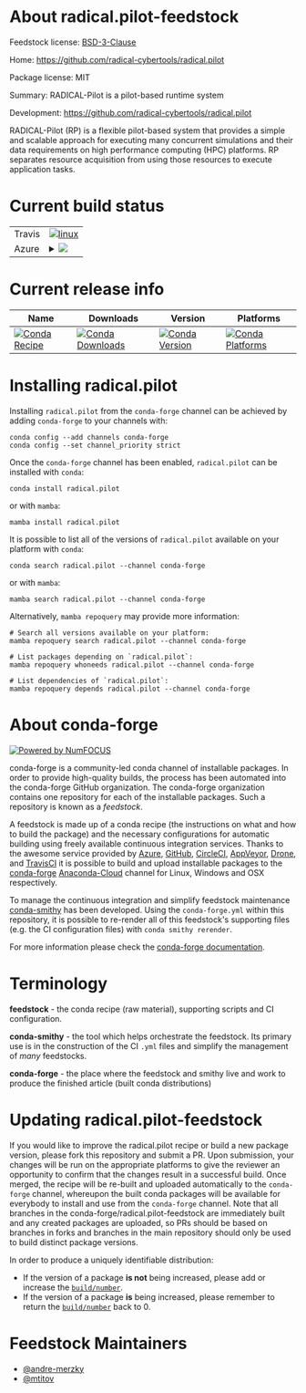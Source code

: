 About radical.pilot-feedstock
=============================

Feedstock license: [BSD-3-Clause](https://github.com/conda-forge/radical.pilot-feedstock/blob/main/LICENSE.txt)

Home: https://github.com/radical-cybertools/radical.pilot

Package license: MIT

Summary: RADICAL-Pilot is a pilot-based runtime system

Development: https://github.com/radical-cybertools/radical.pilot

RADICAL-Pilot (RP) is a flexible pilot-based system that provides a simple
and scalable approach for executing many concurrent simulations and their
data requirements on high performance computing (HPC) platforms. RP
separates resource acquisition from using those resources to execute
application tasks.


Current build status
====================


<table><tr>
    <td>Travis</td>
    <td>
      <a href="https://app.travis-ci.com/conda-forge/radical.pilot-feedstock">
        <img alt="linux" src="https://img.shields.io/travis/com/conda-forge/radical.pilot-feedstock/main.svg?label=Linux">
      </a>
    </td>
  </tr>
    
  <tr>
    <td>Azure</td>
    <td>
      <details>
        <summary>
          <a href="https://dev.azure.com/conda-forge/feedstock-builds/_build/latest?definitionId=3487&branchName=main">
            <img src="https://dev.azure.com/conda-forge/feedstock-builds/_apis/build/status/radical.pilot-feedstock?branchName=main">
          </a>
        </summary>
        <table>
          <thead><tr><th>Variant</th><th>Status</th></tr></thead>
          <tbody><tr>
              <td>linux_64_python3.10.____cpython</td>
              <td>
                <a href="https://dev.azure.com/conda-forge/feedstock-builds/_build/latest?definitionId=3487&branchName=main">
                  <img src="https://dev.azure.com/conda-forge/feedstock-builds/_apis/build/status/radical.pilot-feedstock?branchName=main&jobName=linux&configuration=linux%20linux_64_python3.10.____cpython" alt="variant">
                </a>
              </td>
            </tr><tr>
              <td>linux_64_python3.11.____cpython</td>
              <td>
                <a href="https://dev.azure.com/conda-forge/feedstock-builds/_build/latest?definitionId=3487&branchName=main">
                  <img src="https://dev.azure.com/conda-forge/feedstock-builds/_apis/build/status/radical.pilot-feedstock?branchName=main&jobName=linux&configuration=linux%20linux_64_python3.11.____cpython" alt="variant">
                </a>
              </td>
            </tr><tr>
              <td>linux_64_python3.8.____cpython</td>
              <td>
                <a href="https://dev.azure.com/conda-forge/feedstock-builds/_build/latest?definitionId=3487&branchName=main">
                  <img src="https://dev.azure.com/conda-forge/feedstock-builds/_apis/build/status/radical.pilot-feedstock?branchName=main&jobName=linux&configuration=linux%20linux_64_python3.8.____cpython" alt="variant">
                </a>
              </td>
            </tr><tr>
              <td>linux_64_python3.9.____cpython</td>
              <td>
                <a href="https://dev.azure.com/conda-forge/feedstock-builds/_build/latest?definitionId=3487&branchName=main">
                  <img src="https://dev.azure.com/conda-forge/feedstock-builds/_apis/build/status/radical.pilot-feedstock?branchName=main&jobName=linux&configuration=linux%20linux_64_python3.9.____cpython" alt="variant">
                </a>
              </td>
            </tr><tr>
              <td>linux_ppc64le_python3.10.____cpython</td>
              <td>
                <a href="https://dev.azure.com/conda-forge/feedstock-builds/_build/latest?definitionId=3487&branchName=main">
                  <img src="https://dev.azure.com/conda-forge/feedstock-builds/_apis/build/status/radical.pilot-feedstock?branchName=main&jobName=linux&configuration=linux%20linux_ppc64le_python3.10.____cpython" alt="variant">
                </a>
              </td>
            </tr><tr>
              <td>linux_ppc64le_python3.11.____cpython</td>
              <td>
                <a href="https://dev.azure.com/conda-forge/feedstock-builds/_build/latest?definitionId=3487&branchName=main">
                  <img src="https://dev.azure.com/conda-forge/feedstock-builds/_apis/build/status/radical.pilot-feedstock?branchName=main&jobName=linux&configuration=linux%20linux_ppc64le_python3.11.____cpython" alt="variant">
                </a>
              </td>
            </tr><tr>
              <td>linux_ppc64le_python3.8.____cpython</td>
              <td>
                <a href="https://dev.azure.com/conda-forge/feedstock-builds/_build/latest?definitionId=3487&branchName=main">
                  <img src="https://dev.azure.com/conda-forge/feedstock-builds/_apis/build/status/radical.pilot-feedstock?branchName=main&jobName=linux&configuration=linux%20linux_ppc64le_python3.8.____cpython" alt="variant">
                </a>
              </td>
            </tr><tr>
              <td>linux_ppc64le_python3.9.____cpython</td>
              <td>
                <a href="https://dev.azure.com/conda-forge/feedstock-builds/_build/latest?definitionId=3487&branchName=main">
                  <img src="https://dev.azure.com/conda-forge/feedstock-builds/_apis/build/status/radical.pilot-feedstock?branchName=main&jobName=linux&configuration=linux%20linux_ppc64le_python3.9.____cpython" alt="variant">
                </a>
              </td>
            </tr><tr>
              <td>osx_64_python3.10.____cpython</td>
              <td>
                <a href="https://dev.azure.com/conda-forge/feedstock-builds/_build/latest?definitionId=3487&branchName=main">
                  <img src="https://dev.azure.com/conda-forge/feedstock-builds/_apis/build/status/radical.pilot-feedstock?branchName=main&jobName=osx&configuration=osx%20osx_64_python3.10.____cpython" alt="variant">
                </a>
              </td>
            </tr><tr>
              <td>osx_64_python3.11.____cpython</td>
              <td>
                <a href="https://dev.azure.com/conda-forge/feedstock-builds/_build/latest?definitionId=3487&branchName=main">
                  <img src="https://dev.azure.com/conda-forge/feedstock-builds/_apis/build/status/radical.pilot-feedstock?branchName=main&jobName=osx&configuration=osx%20osx_64_python3.11.____cpython" alt="variant">
                </a>
              </td>
            </tr><tr>
              <td>osx_64_python3.8.____cpython</td>
              <td>
                <a href="https://dev.azure.com/conda-forge/feedstock-builds/_build/latest?definitionId=3487&branchName=main">
                  <img src="https://dev.azure.com/conda-forge/feedstock-builds/_apis/build/status/radical.pilot-feedstock?branchName=main&jobName=osx&configuration=osx%20osx_64_python3.8.____cpython" alt="variant">
                </a>
              </td>
            </tr><tr>
              <td>osx_64_python3.9.____cpython</td>
              <td>
                <a href="https://dev.azure.com/conda-forge/feedstock-builds/_build/latest?definitionId=3487&branchName=main">
                  <img src="https://dev.azure.com/conda-forge/feedstock-builds/_apis/build/status/radical.pilot-feedstock?branchName=main&jobName=osx&configuration=osx%20osx_64_python3.9.____cpython" alt="variant">
                </a>
              </td>
            </tr>
          </tbody>
        </table>
      </details>
    </td>
  </tr>
</table>

Current release info
====================

| Name | Downloads | Version | Platforms |
| --- | --- | --- | --- |
| [![Conda Recipe](https://img.shields.io/badge/recipe-radical.pilot-green.svg)](https://anaconda.org/conda-forge/radical.pilot) | [![Conda Downloads](https://img.shields.io/conda/dn/conda-forge/radical.pilot.svg)](https://anaconda.org/conda-forge/radical.pilot) | [![Conda Version](https://img.shields.io/conda/vn/conda-forge/radical.pilot.svg)](https://anaconda.org/conda-forge/radical.pilot) | [![Conda Platforms](https://img.shields.io/conda/pn/conda-forge/radical.pilot.svg)](https://anaconda.org/conda-forge/radical.pilot) |

Installing radical.pilot
========================

Installing `radical.pilot` from the `conda-forge` channel can be achieved by adding `conda-forge` to your channels with:

```
conda config --add channels conda-forge
conda config --set channel_priority strict
```

Once the `conda-forge` channel has been enabled, `radical.pilot` can be installed with `conda`:

```
conda install radical.pilot
```

or with `mamba`:

```
mamba install radical.pilot
```

It is possible to list all of the versions of `radical.pilot` available on your platform with `conda`:

```
conda search radical.pilot --channel conda-forge
```

or with `mamba`:

```
mamba search radical.pilot --channel conda-forge
```

Alternatively, `mamba repoquery` may provide more information:

```
# Search all versions available on your platform:
mamba repoquery search radical.pilot --channel conda-forge

# List packages depending on `radical.pilot`:
mamba repoquery whoneeds radical.pilot --channel conda-forge

# List dependencies of `radical.pilot`:
mamba repoquery depends radical.pilot --channel conda-forge
```


About conda-forge
=================

[![Powered by
NumFOCUS](https://img.shields.io/badge/powered%20by-NumFOCUS-orange.svg?style=flat&colorA=E1523D&colorB=007D8A)](https://numfocus.org)

conda-forge is a community-led conda channel of installable packages.
In order to provide high-quality builds, the process has been automated into the
conda-forge GitHub organization. The conda-forge organization contains one repository
for each of the installable packages. Such a repository is known as a *feedstock*.

A feedstock is made up of a conda recipe (the instructions on what and how to build
the package) and the necessary configurations for automatic building using freely
available continuous integration services. Thanks to the awesome service provided by
[Azure](https://azure.microsoft.com/en-us/services/devops/), [GitHub](https://github.com/),
[CircleCI](https://circleci.com/), [AppVeyor](https://www.appveyor.com/),
[Drone](https://cloud.drone.io/welcome), and [TravisCI](https://travis-ci.com/)
it is possible to build and upload installable packages to the
[conda-forge](https://anaconda.org/conda-forge) [Anaconda-Cloud](https://anaconda.org/)
channel for Linux, Windows and OSX respectively.

To manage the continuous integration and simplify feedstock maintenance
[conda-smithy](https://github.com/conda-forge/conda-smithy) has been developed.
Using the ``conda-forge.yml`` within this repository, it is possible to re-render all of
this feedstock's supporting files (e.g. the CI configuration files) with ``conda smithy rerender``.

For more information please check the [conda-forge documentation](https://conda-forge.org/docs/).

Terminology
===========

**feedstock** - the conda recipe (raw material), supporting scripts and CI configuration.

**conda-smithy** - the tool which helps orchestrate the feedstock.
                   Its primary use is in the construction of the CI ``.yml`` files
                   and simplify the management of *many* feedstocks.

**conda-forge** - the place where the feedstock and smithy live and work to
                  produce the finished article (built conda distributions)


Updating radical.pilot-feedstock
================================

If you would like to improve the radical.pilot recipe or build a new
package version, please fork this repository and submit a PR. Upon submission,
your changes will be run on the appropriate platforms to give the reviewer an
opportunity to confirm that the changes result in a successful build. Once
merged, the recipe will be re-built and uploaded automatically to the
`conda-forge` channel, whereupon the built conda packages will be available for
everybody to install and use from the `conda-forge` channel.
Note that all branches in the conda-forge/radical.pilot-feedstock are
immediately built and any created packages are uploaded, so PRs should be based
on branches in forks and branches in the main repository should only be used to
build distinct package versions.

In order to produce a uniquely identifiable distribution:
 * If the version of a package **is not** being increased, please add or increase
   the [``build/number``](https://docs.conda.io/projects/conda-build/en/latest/resources/define-metadata.html#build-number-and-string).
 * If the version of a package **is** being increased, please remember to return
   the [``build/number``](https://docs.conda.io/projects/conda-build/en/latest/resources/define-metadata.html#build-number-and-string)
   back to 0.

Feedstock Maintainers
=====================

* [@andre-merzky](https://github.com/andre-merzky/)
* [@mtitov](https://github.com/mtitov/)

